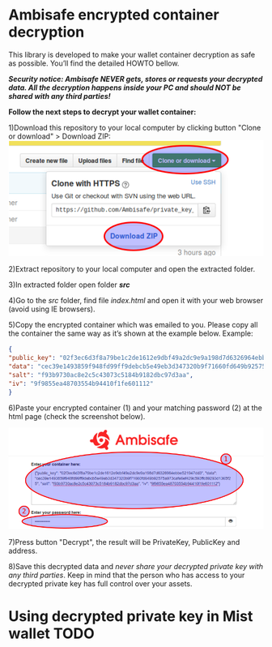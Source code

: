 # Ambisafe encrypted container decryption

This library is developed to make your wallet container decryption as safe as possible. 
You’ll find the detailed HOWTO bellow.

***Security notice: Ambisafe NEVER gets, stores or requests your decrypted data. 
All the decryption happens inside your PC and should NOT be shared with any third parties!***

**Follow the next steps to decrypt your wallet container:**

1)Download this repository to your local computer by clicking button "Clone or download" > Download ZIP:
<img src="/img/download_help_pic.png"/>

2)Extract repository to your local computer and open the extracted folder.

3)In extracted folder open folder ***src***

4)Go to the *src* folder, find file *index.html* and open it with your web browser (avoid using IE browsers).

5)Copy the encrypted container which was emailed to you. 
Please copy all the container the same way as it’s shown at the example below.
Example:
```json
{
"public_key": "02f3ec6d3f8a79be1c2de1612e9dbf49a2dc9e9a198d7d6326964ebbe521947dd3", 
"data": "cec39e1493859f948fd99ff9debcb5e49eb3d347320b9f71660fd649b92575a973cafe6ef429c593ffc89293d1365f25", 
"salt": "f93b9730ac8e2c5c43073c5184b9182dbc97d3aa", 
"iv": "9f9855ea48703554b94410f1fe601112"
}
```

6)Paste your encrypted container (1) and your matching password (2) at the html page (check the screenshot below).

<img src="/img/container_paste_helper.png"/>

7)Press button "Decrypt", the result will be PrivateKey, PublicKey and address.

8)Save this decrypted data and *never share your decrypted private key with any third parties*. 
Keep in mind that the person who has access to your decrypted private key has full control over your assets.

# Using decrypted private key in Mist wallet TODO


